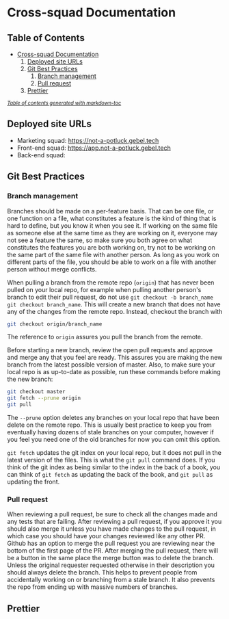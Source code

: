 # Cross-squad Documentation

## Table of Contents

- [Cross-squad Documentation](#cross-squad-documentation)
  1. [Deployed site URLs](#deployed-site-urls)
  2. [Git Best Practices](#git-best-practices)
     1. [Branch management](#branch-management)
     2. [Pull request](#pull-request)
  3. [Prettier](#prettier)

<small><i><a href='http://ecotrust-canada.github.io/markdown-toc/'>Table of contents generated with markdown-toc</a></i></small>

## Deployed site URLs

- Marketing squad: https://not-a-potluck.gebel.tech
- Front-end squad: https://app.not-a-potluck.gebel.tech
- Back-end squad:

## Git Best Practices

### Branch management

Branches should be made on a per-feature basis. That can be one file, or one
function on a file, what constitutes a feature is the kind of thing that is hard
to define, but you know it when you see it. If working on the same file as
someone else at the same time as they are working on it, everyone may not see a
feature the same, so make sure you both agree on what constitutes the features
you are both working on, try not to be working on the same part of the same file
with another person. As long as you work on different parts of the file, you
should be able to work on a file with another person without merge conflicts.

When pulling a branch from the remote repo (`origin`) that has never been pulled on your local repo, for example when pulling another person's branch to edit their pull request, do not use `git checkout -b branch_name` `git checkout branch_name`. This will create a new branch that does not have any of the changes from the remote repo. Instead, checkout the branch with

```sh
git checkout origin/branch_name
```

The reference to `origin` assures you pull the branch from the remote.

Before starting a new branch, review the open pull requests and approve and
merge any that you feel are ready. This assures you are making the new branch
from the latest possible version of master. Also, to make sure your local repo
is as up-to-date as possible, run these commands before making the new branch:

```sh
git checkout master
git fetch --prune origin
git pull
```

The `--prune` option deletes any branches on your local repo that have been
delete on the remote repo. This is usually best practice to keep you from
eventually having dozens of stale branches on your computer, however if you feel
you need one of the old branches for now you can omit this option.

`git fetch` updates the git index on your local repo, but it does not pull in
the latest version of the files. This is what the `git pull` command does. If
you think of the git index as being similar to the index in the back of a book,
you can think of `git fetch` as updating the back of the book, and `git pull` as
updating the front.

### Pull request

When reviewing a pull request, be sure to check all the changes made and any
tests that are failing. After reviewing a pull request, if you approve it you
should also merge it unless you have made changes to the pull request, in which
case you should have your changes reviewed like any other PR. Github has an
option to merge the pull request you are reviewing near the bottom of the first
page of the PR. After merging the pull request, there will be a button in the
same place the merge button was to delete the branch. Unless the original
requester requested otherwise in their description you should always delete the
branch. This helps to prevent people from accidentally working on or branching
from a stale branch. It also prevents the repo from ending up with massive
numbers of branches.

## Prettier
